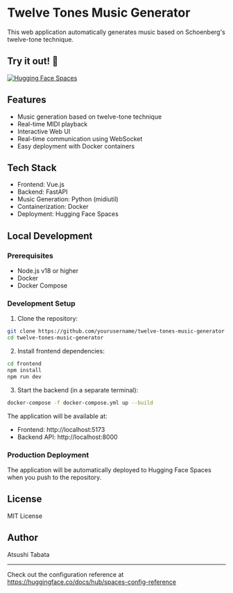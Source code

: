 # Twelve Tones Music Generator

This web application automatically generates music based on Schoenberg's twelve-tone technique.

## Try it out! 🚀
<a href="https://huggingface.co/spaces/atsushieee/twelve-tones-music-generator" target="_blank">
    <img src="https://img.shields.io/badge/🤗_Demo-Hugging_Face-FFD21E?style=for-the-badge&logo=huggingface&logoColor=black" alt="Hugging Face Spaces" />
</a>

## Features

- Music generation based on twelve-tone technique
- Real-time MIDI playback
- Interactive Web UI
- Real-time communication using WebSocket
- Easy deployment with Docker containers

## Tech Stack

- Frontend: Vue.js
- Backend: FastAPI
- Music Generation: Python (midiutil)
- Containerization: Docker
- Deployment: Hugging Face Spaces

## Local Development

### Prerequisites
- Node.js v18 or higher
- Docker
- Docker Compose

### Development Setup

1. Clone the repository:
```bash
git clone https://github.com/yourusername/twelve-tones-music-generator.git
cd twelve-tones-music-generator
```

2. Install frontend dependencies:
```bash
cd frontend
npm install
npm run dev
```

3. Start the backend (in a separate terminal):
```bash
docker-compose -f docker-compose.yml up --build
```

The application will be available at:
- Frontend: http://localhost:5173
- Backend API: http://localhost:8000

### Production Deployment

The application will be automatically deployed to Hugging Face Spaces when you push to the repository.

## License

MIT License

## Author

Atsushi Tabata

---
Check out the configuration reference at https://huggingface.co/docs/hub/spaces-config-reference
